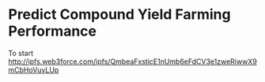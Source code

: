 # Predict Compound Yield Farming Performance
To start http://ipfs.web3force.com/ipfs/QmbeaFxsticE1nUmb6eFdCV3e1zweRiwwX9mCbHoVuvLUp
